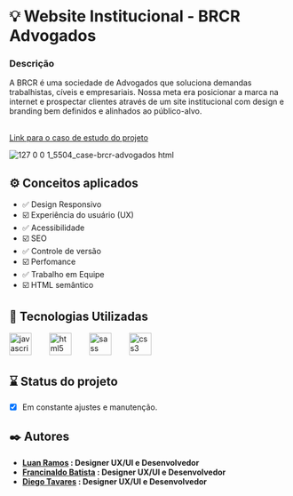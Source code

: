 # 💡  Website Institucional - BRCR Advogados
<h3> Descrição </h3>
A BRCR é uma sociedade de Advogados que soluciona demandas trabalhistas, cíveis e empresariais. Nossa meta era posicionar a marca na internet e prospectar clientes através de um site institucional com design e branding bem definidos e alinhados ao público-alvo.
 
<br> <a href = "https://www.luanramos.com.br/case-brcr-advogados.html">Link para o caso de estudo do projeto </a> <br> 
 
![127 0 0 1_5504_case-brcr-advogados html](https://github.com/luanrramos/brcr-advocacia/assets/104947687/ba33f9cd-31f0-4258-95e7-df128cb99aa4)

## ⚙️ Conceitos aplicados

- ✅ Design Responsivo
- ☑️ Experiência do usuário (UX)
- ✅ Acessibilidade
- ☑️ SEO
- ✅ Controle de versão
- ☑️ Perfomance
- ✅ Trabalho em Equipe
- ☑️ HTML semântico

## 🧩 Tecnologias Utilizadas

<div align="left">
  <img src="https://cdn.jsdelivr.net/gh/devicons/devicon/icons/javascript/javascript-original.svg" height="40" alt="javascript logo"  />
  <img width="24" />
  <img src="https://cdn.jsdelivr.net/gh/devicons/devicon/icons/html5/html5-original.svg" height="40" alt="html5 logo"  />
  <img width="24" />
  <img src="https://cdn.jsdelivr.net/gh/devicons/devicon/icons/tailwindcss/tailwindcss-original.svg" height="40" alt="sass logo"  />
  <img width="24" />
  <img src="https://cdn.jsdelivr.net/gh/devicons/devicon/icons/css3/css3-original.svg" height="40" alt="css3 logo"  />
  <img width="24" />
</div>

## ⌛ Status do projeto

- [x] Em constante ajustes e manutenção.

## ✒️ Autores

* **[Luan Ramos](https://www.linkedin/in/launrramos) : Designer UX/UI e Desenvolvedor**
* **[Francinaldo Batista](https://www.linkedin/in/desenvolvedor-batista) : Designer UX/UI e Desenvolvedor**
* **[Diego Tavares](https://www.linkedin.com/in/diegotaavaares/) : Designer UX/UI e Desenvolvedor**
